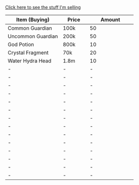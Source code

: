 [Click here to see the stuff I'm selling](./)
<table class="jw-table jw-table--header jw-table--striped" width="100%">
            <thead>
            <tr>
                                    <th width="43%">Item (Buying) </th>
                                    <th width="21%">Price </th>
                                    <th width="36%">Amount </th>
                            </tr>
        </thead>
        <tbody>
                    <tr>
                                    <td width="43%"> Common Guardian </td> 
                                    <td width="21%"> 100k  </td>
                                    <td width="36%"> 50  </td>
                            </tr>
<tr>
                                    <td width="43%"> Uncommon Guardian </td> 
                                    <td width="21%"> 200k  </td>
                                    <td width="36%"> 50  </td>
                            </tr><tr>
                                    <td width="43%"> God Potion </td> 
                                    <td width="21%"> 800k  </td>
                                    <td width="36%"> 10  </td>
                            </tr><tr>
                                    <td width="43%"> Crystal Fragment </td> 
                                    <td width="21%"> 70k  </td>
                                    <td width="36%"> 20  </td>
                            </tr><tr>
                                    <td width="43%"> Water Hydra Head </td> 
                                    <td width="21%"> 1.8m  </td>
                                    <td width="36%"> 10  </td>
                            </tr><tr>
                                    <td width="43%"> - </td> 
                                    <td width="21%"> -  </td>
                                    <td width="36%"> -  </td>
                            </tr><tr>
                                    <td width="43%"> - </td> 
                                    <td width="21%"> -  </td>
                                    <td width="36%"> -  </td>
                            </tr><tr>
                                    <td width="43%"> - </td> 
                                    <td width="21%"> -  </td>
                                    <td width="36%"> -  </td>
                            </tr><tr>
                                    <td width="43%"> - </td> 
                                    <td width="21%"> -  </td>
                                    <td width="36%"> -  </td>
                            </tr><tr>
                                    <td width="43%"> - </td> 
                                    <td width="21%"> -  </td>
                                    <td width="36%"> -  </td>
                            </tr><tr>
                                    <td width="43%"> - </td> 
                                    <td width="21%"> -  </td>
                                    <td width="36%"> -  </td>
                            </tr><tr>
                                    <td width="43%"> - </td> 
                                    <td width="21%"> -  </td>
                                    <td width="36%"> -  </td>
                            </tr><tr>
                                    <td width="43%"> - </td> 
                                    <td width="21%"> -  </td>
                                    <td width="36%"> -  </td>
                            </tr><tr>
                                    <td width="43%"> - </td> 
                                    <td width="21%"> -  </td>
                                    <td width="36%"> -  </td>
                            </tr><tr>
                                    <td width="43%"> - </td> 
                                    <td width="21%"> -  </td>
                                    <td width="36%"> -  </td>
                            </tr><tr>
                                    <td width="43%"> - </td> 
                                    <td width="21%"> -  </td>
                                    <td width="36%"> -  </td>
                            </tr><tr>
                                    <td width="43%"> - </td> 
                                    <td width="21%"> -  </td>
                                    <td width="36%"> -  </td>
                            </tr><tr>
                                    <td width="43%"> - </td> 
                                    <td width="21%"> -  </td>
                                    <td width="36%"> -  </td>
                            </tr><tr>
                                    <td width="43%"> - </td> 
                                    <td width="21%"> -  </td>
                                    <td width="36%"> -  </td>
                            </tr>
            </tbody>
</table>
